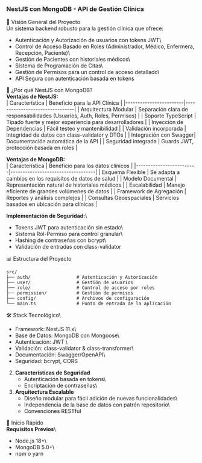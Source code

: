 ### NestJS con MongoDB - API de Gestión Clínica

🏥 Visión General del Proyecto\
Un sistema backend robusto para la gestión clínica que ofrece:

-   Autenticación y Autorización de usuarios con tokens JWT\
-   Control de Acceso Basado en Roles (Administrador, Médico, Enfermera,
    Recepción, Paciente)\
-   Gestión de Pacientes con historiales médicos\
-   Sistema de Programación de Citas\
-   Gestión de Permisos para un control de acceso detallado\
-   API Segura con autenticación basada en tokens

🚀 ¿Por qué NestJS con MongoDB?\
**Ventajas de NestJS:**\
\| Característica \| Beneficio para la API Clínica \|
\|------------------------\|--------------------------------\| \|
Arquitectura Modular \| Separación clara de responsabilidades (Usuarios,
Auth, Roles, Permisos) \| \| Soporte TypeScript \| Tipado fuerte y mejor
experiencia para desarrolladores \| \| Inyección de Dependencias \|
Fácil testeo y mantenibilidad \| \| Validación incorporada \| Integridad
de datos con class-validator y DTOs \| \| Integración con Swagger\|
Documentación automática de la API \| \| Seguridad integrada \| Guards
JWT, protección basada en roles \|

**Ventajas de MongoDB:**\
\| Característica \| Beneficio para los datos clínicos \|
\|-------------------------\|-----------------------------------\| \|
Esquema Flexible \| Se adapta a cambios en los requisitos de datos de
salud \| \| Modelo Documental \| Representación natural de historiales
médicos \| \| Escalabilidad \| Manejo eficiente de grandes volúmenes de
datos \| \| Framework de Agregación \| Reportes y análisis complejos \|
\| Consultas Geoespaciales \| Servicios basados en ubicación para
clínicas \|


**Implementación de Seguridad:**\
- Tokens JWT para autenticación sin estado\
- Sistema Rol-Permiso para control granular\
- Hashing de contraseñas con bcrypt\
- Validación de entradas con class-validator

📊 Estructura del Proyecto

``` text
src/
├── auth/                 # Autenticación y Autorización
├── user/                 # Gestión de usuarios
├── role/                 # Control de acceso por roles
├── permission/           # Gestión de permisos
├── config/               # Archivos de configuración
└── main.ts               # Punto de entrada de la aplicación
```

🛠️ Stack Tecnológico\
- Framework: NestJS 11.x\
- Base de Datos: MongoDB con Mongoose\
- Autenticación: JWT \
- Validación: class-validator & class-transformer\
- Documentación: Swagger/OpenAPI\
- Seguridad: bcrypt, CORS


2.  **Características de Seguridad**
    -   Autenticación basada en tokens\
    -   Encriptación de contraseñas\
3.  **Arquitectura Escalable**
    -   Diseño modular para fácil adición de nuevas funcionalidades\
    -   Independencia de la base de datos con patrón repositorio\
    -   Convenciones RESTful

🚀 Inicio Rápido\
**Requisitos Previos**\
- Node.js 18+\
- MongoDB 5.0+\
- npm o yarn
